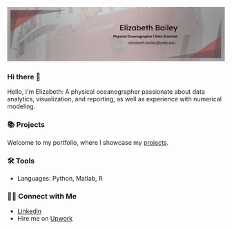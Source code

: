 ![Red and Gray LinkedIn Banner](https://github.com/baileyed/baileyed/blob/main/linkedin_banner.png)
### Hi there 👋

Hello, I'm Elizabeth: A physical oceanographer passionate about data analytics, visualization, and reporting, as well as experience with numerical modeling.

### 📚 Projects

Welcome to my portfolio, where I showcase my [projects](https://github.com/baileyed/Portfolio-Guide/blob/main/README.md).

### 🛠️ Tools

- Languages: Python, Matlab, R

### 👋🏻 Connect with Me

- [Linkedin](https://www.linkedin.com/in/elizabeth-d-bailey/)
- Hire me on [Upwork](https://www.upwork.com/freelancers/~01fbe3e0cd2ad539ea)
